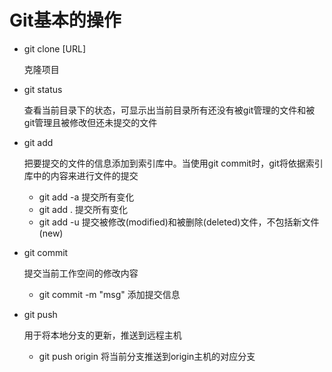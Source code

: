 # Git基本的操作

- git clone [URL]

  克隆项目

- git status

  查看当前目录下的状态，可显示出当前目录所有还没有被git管理的文件和被git管理且被修改但还未提交的文件

- git add

  把要提交的文件的信息添加到索引库中。当使用git commit时，git将依据索引库中的内容来进行文件的提交

  - git add -a  提交所有变化
  - git add .  提交所有变化
  - git add -u  提交被修改(modified)和被删除(deleted)文件，不包括新文件(new)

- git commit

  提交当前工作空间的修改内容

  - git commit -m "msg"  添加提交信息

- git push

  用于将本地分支的更新，推送到远程主机

  - git push origin  将当前分支推送到origin主机的对应分支
    
